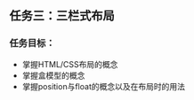 ## 任务三：三栏式布局

### 任务目标：

<ul>
	<li>掌握HTML/CSS布局的概念</li>
	<li>掌握盒模型的概念</li>
	<li>掌握position与float的概念以及在布局时的用法</li>
</ul>